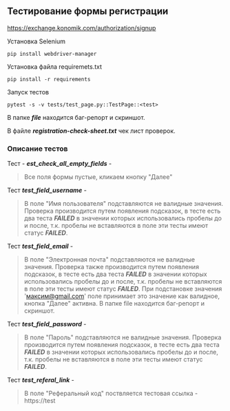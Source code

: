 ## Тестирование формы регистрации
https://exchange.konomik.com/authorization/signup

Установка Selenium 
```
pip install webdriver-manager
```
Установка файла requiremets.txt
````
pip install -r requirements
````
Запуск тестов
````
pytest -s -v tests/test_page.py::TestPage::<test>
````

В папке ___file___ находится баг-репорт и скриншот.

В файле ___registration-check-sheet.txt___ чек лист проверок.

### Описание тестов

Тест - ___est_check_all_empty_fields___ - 

>Все поля формы пустые, кликаем кнопку "Далее"

Тест ___test_field_username___ - 

>В поле "Имя пользователя" подставляются не валидные значения. Проверка производится путем 
появления подсказок, в тесте есть два теста ___FAILED___ в значении которых использовались 
пробелы до и после, т.к. пробелы не вставляются в поле эти тесты имеют статус ___FAILED___.

Тест ___test_field_email___ - 

>В поле "Электронная почта" подставляются не валидные значения. Проверка также производится путем 
появления подсказок, в тесте есть два теста ___FAILED___ в значении которых использовались 
пробелы до и после, т.к. пробелы не вставляются в поле эти тесты имеют статус ___FAILED___.
При подстановке значения 'максим@gmail.com' поле принимает это значение как валидное, кнопка
"Далее" активна. В папке file находится баг-репорт и скриншот.

Тест ___test_field_password___ - 

>В поле "Пароль" подставляются не валидные значения. Проверка производится путем 
появления подсказок, в тесте есть два теста ___FAILED___ в значении которых использовались 
пробелы до и после, т.к. пробелы не вставляются в поле эти тесты имеют статус ___FAILED___.

Тест ___test_referal_link___ - 

>В поле "Реферальный код" поствляется тестовая ссылка - https://test

